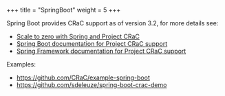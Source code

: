 +++
title = "SpringBoot"
weight = 5
+++

Spring Boot provides CRaC support as of version 3.2, for more details see:
* [Scale to zero with Spring and Project CRaC](https://spring.io/blog/2023/10/16/runtime-efficiency-with-spring#jvm-checkpoint-restore-scale-to-zero-with-spring-and-project-crac)
* [Spring Boot documentation for Project CRaC support](https://docs.spring.io/spring-boot/docs/current/reference/html/deployment.html#deployment.efficient.checkpoint-restore)
* [Spring Framework documentation for Project CRaC support](https://docs.spring.io/spring-framework/reference/integration/checkpoint-restore.html)

Examples:
* https://github.com/CRaC/example-spring-boot
* https://github.com/sdeleuze/spring-boot-crac-demo